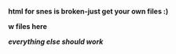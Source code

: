**html for snes is broken-just get your own files :)**

**w files here**


***everything else should work***
